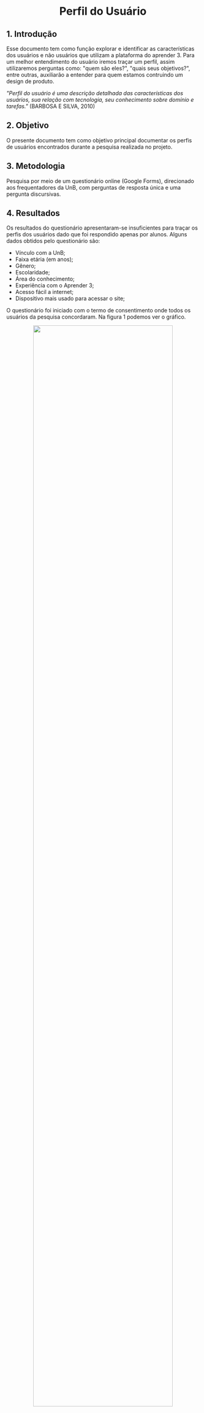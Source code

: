 # <center>Perfil do Usuário 
  
## 1. Introdução
  
  Esse documento tem como função explorar e identificar as características dos usuários e não usuários que utilizam a plataforma do aprender 3. Para um melhor entendimento do usuário iremos traçar um perfil, assim utilizaremos perguntas como:  "quem são eles?", "quais seus objetivos?", entre outras, auxiliarão a entender para quem estamos contruindo um design de produto.
  
  _"Perfil do usuário é uma descrição	detalhada	das	características	dos	usuários,	sua	relação	
com	tecnologia,	seu	conhecimento	sobre	domínio	e	tarefas."_ (BARBOSA E SILVA, 2010)
   
## 2. Objetivo 
  
  O presente documento tem como objetivo principal documentar os perfis de usuários encontrados durante a pesquisa realizada no projeto.
  
## 3. Metodologia 
  Pesquisa por meio de um questionário online (Google Forms), direcionado aos frequentadores da UnB, com perguntas de resposta única e uma pergunta discursivas.

## 4. Resultados
Os resultados do questionário apresentaram-se insuficientes para traçar os perfis dos usuários dado que foi respondido apenas por alunos. Alguns dados obtidos pelo questionário são:

- Vínculo com a UnB;
- Faixa etária (em anos);
- Gênero;
- Escolaridade;
- Área do conhecimento;
- Experiência com o Aprender 3;
- Acesso fácil a internet;
- Dispositivo mais usado para acessar o site;

O questionário foi iniciado com o termo de consentimento onde todos os usuários da pesquisa concordaram. Na figura 1 podemos ver o gráfico.

<p align='center'>
    <img width="85%" src="https://user-images.githubusercontent.com/77307847/206326765-2a2a5030-2972-491f-9bed-532b9c060a4b.png"/>
</p>

<p style="font-size:13px" align='center' fonte>Figura 1 - Gráfico de aceitação do termo de consentimento</p>

<br>

O questionário atingiu apenas os alunos da UnB, e não foi efetivo para traçarmos o perfil do usuário dos professores. Segue o gráfico na figura 2. 

<p align='center'>
    <img width="85%" src="https://user-images.githubusercontent.com/77307847/206327259-4457c371-5cf6-460c-83c5-f09983e492f9.png"/>
</p>

<p style="font-size:13px" align='center'>Figura 2 - Gráfico de vínculo com a UnB</p>

<br>

Foi possível notar que os usuários usam constantemente o site Aprender 3 devido aos seguintes dados coletados (figura 3 e 4):

<p align='center'>
    <img width="85%" src="https://user-images.githubusercontent.com/77307847/206327391-3477f334-0619-42f6-bdcd-662e8661572d.png"/>
    
</p>

<p style="font-size:13px" align='center'>Figura 3 - Gráfico que mostra se o site Aprender 3 foi usado no semestre 2/2022</p>

<br>

<p align='center'>
    <img width="85%" src="https://user-images.githubusercontent.com/77307847/206591556-2fb8f347-7ec0-4fa4-8f6c-cbf765144aa4.png"/>
    
</p>

<p style="font-size:13px" align='center'>Figura 4 - Gráfico que mensura a utilização dos site pelos usuários</p>

<br>

A faixa etária dos usuários está em torno de 90% entre, menor de 18 até 23 anos. E apenas 10% se encontra na faixa etária dos 24 ou mais. Mostrando que os usuários do site são jovens (veja a figura 5), desses jovens 90% têm o ensino superior incompleto (figura 6), podemos concluir que são estudantes da UnB que estão cursando o seu primeiro ensino superior nas mais diversas áreas do conhecimento, mas majoritariamente na área da tecnologia e ciências humanas (figura 7).

<p align='center'>
    <img width="85%" src="https://user-images.githubusercontent.com/77307847/206328666-02cb6e8a-d20b-440c-b43a-e2d4a718e4fc.png"/>
</p>

<p style="font-size:13px" align='center'>Figura 4 - Gráfico que mensura a utilização dos site pelos usuários</p>

<br>

<p align='center'>
    <img width="85%" src="https://user-images.githubusercontent.com/77307847/206328708-d5b33cbe-cc30-4ec8-a82d-07647d45cf5d.png"/>
</p>

<p style="font-size:13px" align='center'>Figura 6 - Gráfico do nível de escolaridade do usuário
</p>

<br>

<p align='center'>
    <img width="85%" src="https://user-images.githubusercontent.com/77307847/206328724-6b9e0026-86e7-4ddd-9bc2-ebc45918792f.png"/>
</p>

<p style="font-size:13px" align='center'>Figura 7 - Gráfico da área do conhecimento do curso do usuário
</p>

<br>

O questionário também revelou que, aproximadamente 50% dos usuários são do sexo feminino (figura 8). Demonstrando que não há um público majoritário nesse quesito. 

<p align='center'>
    <img width="85%" src="https://user-images.githubusercontent.com/77307847/206328946-6c31a4d1-9a0a-4328-8ca6-d8b2c0a317cd.png"/>
</p>

<p style="font-size:13px" align='center'>Figura 8 - Gráfico do gênero dos usuários</p>

<br>

Outra característica de suma importância para a análise do usuário foi a definição do dispositivo mais usado para acessar o site Aprender 3, a pesquisa aponta que quase 90% dos usuários utilizam um computador próprio (figura 9) em detrimento dos smartphones e outros dispositivos. Devemos análise se isso se dá devido ao mau desenvolvimento do site nessas outras plataformas.

<p align='center'>
    <img width="85%" src="https://user-images.githubusercontent.com/77307847/206329067-e23bb147-8a07-4246-b943-da07ab29babe.png"/>
</p>

<p style="font-size:13px" align='center'>Figura 9 - Gráfico da distribuição do uso dos dispositivos usados para acessar o site</p>

<br>

Foi verificado, ao final, sugestões de melhorias para o site. Assim poderíamos analisar pontos críticos onde deveríamos focar a nossa atenção, pois essas são as maiores dores dos usuários. Seguem as sugestões:


- Site precisa ser mais intuitivo e às vezes fica caindo;
- Campo de pesquisa para encontrar recursos;
- Melhorar o acesso, já que muitas pessoas logam de uma vez e cai o site;
- Sinto que falta um quadro de fácil personalização. Colocar as atividades que são associadas a mim pelos professores, assim como novas atividades que eu quero criar apenas como forma de organização (no fim, uma lista de to-do personalizável). Meu objetivo com essa sugestão é tornar o Aprender a plataforma de organização geral da vida acadêmica, e não apenas uma plataforma para olhar slides e tarefas que os professores passaram (até porque muitos professores escolhem não utilizar o aprender, o que acaba dificultando a vida do estudante, que passa a ter que olhar duas, três ou até mais plataformas diferentes por semestre, uma para cada matéria);
- Eu não achei uma opção para sair de uma turma no aprender3, por exemplo quando tranquei uma matéria, continuei na turma no aprender3 e assim recebo notificações de coisas que não estão mais no meu interesse no momento;
- Não é tão intuitivo, existe uma cursa de aprendizagem insatisfatória. Mas depois que aprendemos é fácil utilizar o sistema;
- O sistema no geral é bem construído. Acredito que para melhor utilização seja necessário um melhor treinamento dos professores na hora de construir a disciplina na plataforma. Existem disciplinas em que o aprender e suas ferramentas são sabiamente utilizadas pelo professor. Em compensação, alguns professores, seja por falta de familiaridade ou falta de tempo, os conteúdos inseridos na plataforma ficam desorganizados e sem lógica;
- Mostrar a grade horária;
- Eu gosto do formato atual;
- Particularmente, o aprender 3 é minha plataforma favorita, porém é um sistema muito instável, o que às vezes acaba dificultando a vida;
- Calendário de atividades mais nítido;
- Nenhuma, a plataforma é ótima no meu ponto de vista;
- Os alunos inscritos no sigaa serem automaticamente inscritos nas suas turmas no aprender;
- Otimização da plataforma para evitar que fique fora do ar e melhorar o design da página;
- A interface do sistema está completamente desatualizada. Ela é não intuitiva, é feia e parece que estamos usando windows 93;
- É muito difícil a procura pelas matérias na plataforma. Além disso, os links de acesso nos murais da disciplina travam e quebram direto;
- Voltar as matrículas no aprender;
- Não sair do ar nos finais de semana principalmente;
- Melhoria da estabilidade da plataforma;
- Deixar a plataforma mais clara, objetiva. É uma plataforma um tanto difícil de usar. Às vezes não tem como achar a atividade que o professor colocou;
- Editar o texto, é difícil e ruim de se colocar fórmulas matemáticas;
- Layout mais compreensível;

## 5. Referência
> Barbosa, S. D. J.; Silva, B. S. da; Silveira, M. S.; Gasparini, I.; Darin, T.; Barbosa, G. D. J.Interação Humano-Computador e Experiência do usuário. 2021. Autopublicação. ISBN: 978-65-00-19677-1

## 6. Histórico de Versão

| Data       | Versão | Descrição            | Autor             | Revisor |
|:----------:|:------:|:--------------------:|:-----------------:|:-------:|
| 07.12.2022 | 1.0 | Criação do documento de perfil do usuário | Milena Aires | Vinícius Alves |
| 07.12.2022 | 1.1 | Exposição e análise dos resultados da pesquisa | Vinícius Alves | Milena Aires  |
| 08.12.2022 | 1.2 | Melhorias apontadas na entrega 2 | Vinícius Alves | Igor Thiago |
